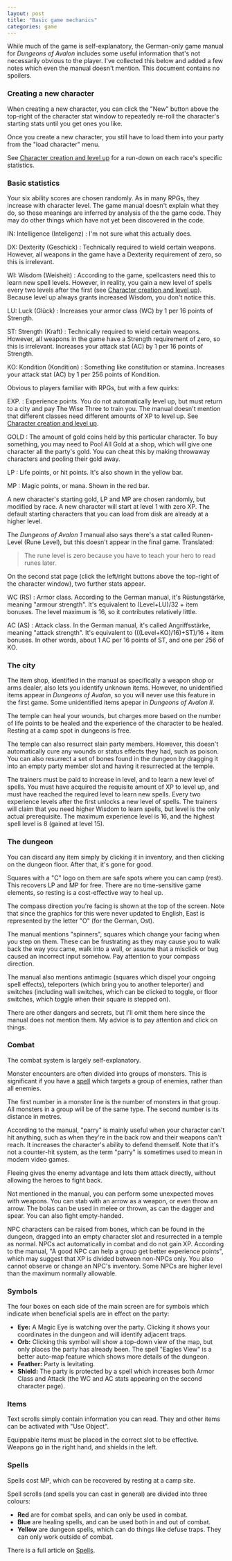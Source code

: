 ```yaml
---
layout: post
title: "Basic game mechanics"
categories: game
---
```


While much of the game is self-explanatory, the German-only game manual for
_Dungeons of Avalon_ includes some useful information that's not necessarily
obvious to the player. I've collected this below and added a few notes which
even the manual doesn't mention. This document contains no spoilers.

### Creating a new character

When creating a new character, you can click the "New" button above the
top-right of the character stat window to repeatedly re-roll the character's
starting stats until you get ones you like.

Once you create a new character, you still have to load them into your party
from the "load character" menu.

See
[Character creation and level up](../game/character-creation-and-level.html)
for a run-down on each race's specific statistics.

### Basic statistics

Your six ability scores are chosen randomly. As in many RPGs, they increase with
character level. The game manual doesn't explain what they do, so these meanings
are inferred by analysis of the the game code. They may do other things which
have not yet been discovered in the code.

IN: Intelligence (Inteligenz)
: I'm not sure what this actually does.

DX: Dexterity (Geschick)
: Technically required to wield certain weapons. However, all weapons in the
game have a Dexterity requirement of zero, so this is irrelevant.

WI: Wisdom (Weisheit)
: According to the game, spellcasters need this to learn new spell levels.
However, in reality, you gain a new level of spells every two levels after the
first
(see [Character creation and level up](../game/character-creation-and-level.html)).
Because level up always grants increased Wisdom, you don't notice this.

LU: Luck (Gl&uuml;ck)
: Increases your armor class (WC) by 1 per 16 points of Strength.

ST: Strength (Kraft)
: Technically required to wield certain weapons. However, all weapons in the
game have a Strength requirement of zero, so this is irrelevant.
Increases your attack stat (AC) by 1 per 16 points of Strength.

KO: Kondition (Kondition)
: Something like constitution or stamina.
Increases your attack stat (AC) by 1 per 256 points of Kondition.

Obvious to players familiar with RPGs, but with a few quirks:

EXP.
: Experience points. You do not automatically level up, but must return to
  a city and pay The Wise Three to train you. The manual doesn't mention that
  different classes need different amounts of XP to level up. See
  [Character creation and level up](../game/character-creation-and-level.html).

GOLD
: The amount of gold coins held by this particular character. To buy
  something, you may need to Pool All Gold at a shop, which will give one
  character all the party's gold. You can cheat this by making throwaway
  characters and pooling their gold away.

LP
: Life points, or hit points. It's also shown in the yellow bar.

MP
: Magic points, or mana. Shown in the red bar.

A new character's starting gold, LP and MP are chosen randomly, but modified by
race. A new character will start at level 1 with zero XP. The default starting
characters that you can load from disk are already at a higher level.

The _Dungeons of Avalon 1_ manual also says there's a stat called Runen-Level
(Rune Level), but this doesn't appear in the final game. Translated:

> The rune level is zero because you have to teach your hero to read runes
> later.

On the second stat page (click the left/right buttons above the top-right of the
character window), two further stats appear.

WC (RS)
: Armor class. According to the German manual, it's R&uuml;stungst&auml;rke,
meaning "armour strength". It's equivalent to
(Level+LU)/32 + item bonuses. The level maximum is 16, so it contributes
relatively little.

AC (AS)
: Attack class. In the German manual, it's called Angriffsst&auml;rke, meaning
"attack strength". It's equivalent to
(((Level+KO)/16)+ST)/16 + item bonuses. In other words, about 1 AC per 16 points
of ST, and one per 256 of KO.

### The city

The item shop, identified in the manual as specifically a weapon shop or arms
dealer, also lets you identify unknown items. However, no unidentified items
appear in _Dungeons of Avalon_, so you will never use this feature in the first
game. Some unidentified items apepar in _Dungeons of Avalon II_.

The temple can heal your wounds, but charges more based on the number of life
points to be healed and the experience of the character to be healed. Resting at
a camp spot in dungeons is free.

The temple can also resurrect slain party members. However, this doesn't
automatically cure any wounds or status effects they had, such as poison. You
can also resurrect a set of bones found in the dungeon by dragging it into an
empty party member slot and having it resurrected at the temple.

The trainers must be paid to increase in level, and to learn a new level of
spells. You must have acquired the requisite amount of XP to level up, and must
have reached the required level to learn new spells. Every two experience levels
after the first unlocks a new level of spells. The trainers will claim that you
need higher Wisdom to learn spells, but level is the only actual prerequisite.
The maximum experience level is 16, and the highest spell level is 8 (gained at
level 15).

### The dungeon

You can discard any item simply by clicking it in inventory, and then clicking
on the dungeon floor. After that, it's gone for good.

Squares with a "C" logo on them are safe spots where you can camp (rest). This
recovers LP and MP for free. There are no time-sensitive game elements, so
resting is a cost-effective way to heal up.

The compass direction you're facing is shown at the top of the screen. Note that
since the graphics for this were never updated to English, East is represented
by the letter "O" (for the German, Ost).

The manual mentions "spinners", squares which change your facing when you step
on them. These can be frustrating as they may cause you to walk back the way you
came, walk into a wall, or assume that a misclick or bug caused an incorrect
input somehow. Pay attention to your compass direction.

The manual also mentions antimagic (squares which dispel your ongoing spell
effects), teleporters (which bring you to another teleporter) and switches
(including wall switches, which can be clicked to toggle, or floor switches,
which toggle when their square is stepped on).

There are other dangers and secrets, but I'll omit them here since the manual
does not mention them. My advice is to pay attention and click on things.

### Combat

The combat system is largely self-explanatory.

Monster encounters are often divided into groups of monsters. This is
significant if you have a [spell](../game/spells.html) which targets a group of
enemies, rather than all enemies.

The first number in a monster line is the number of monsters in that group. All
monsters in a group will be of the same type. The second number is its distance
in metres.

According to the manual, "parry" is mainly useful when your character can't hit
anything, such as when they're in the back row and their weapons can't reach. It
increases the character's ability to defend themself. Note that it's not a
counter-hit system, as the term "parry" is sometimes used to mean in modern
video games.

Fleeing gives the enemy advantage and lets them attack directly, without
allowing the heroes to fight back.

Not mentioned in the manual, you can perform some unexpected moves with weapons.
You can stab with an arrow as a weapon, or even throw an arrow.
The bolas can be used in melee or thrown, as can the dagger and spear.
You can also fight empty-handed.

NPC characters can be raised from bones, which can be found in the dungeon,
dragged into an empty character slot and resurrected in a temple as normal. NPCs
act automatically in combat and do not gain XP. According to the manual,
"A good NPC can help a group get better experience points", which may suggest
that XP is divided between non-NPCs only. You also cannot observe or change an
NPC's inventory. Some NPCs are higher level than the maximum normally allowable.

### Symbols

The four boxes on each side of the main screen are for symbols which indicate
when beneficial spells are in effect on the party:

* __Eye:__ A Magic Eye is watching over the party. Clicking it shows your
coordinates in the dungeon and will identify adjacent traps.
* __Orb:__ Clicking this symbol will show a top-down view of the map, but only
places the party has already been. The spell "Eagles View" is a better auto-map
feature which shows more details of the dungeon.
* __Feather:__ Party is levitating.
* __Shield:__ The party is protected by a spell which increases both Armor Class
and Attack (the WC and AC stats appearing on the second character page).

### Items

Text scrolls simply contain information you can read. They and other items can
be activated with "Use Object".

Equippable items must be placed in the correct slot to be effective. Weapons go
in the right hand, and shields in the left.

### Spells

Spells cost MP, which can be recovered by resting at a camp site.

Spell scrolls (and spells you can cast in general) are divided into three
colours:

* __Red__ are for combat spells, and can only be used in combat.
* __Blue__ are healing spells, and can be used both in and out of combat.
* __Yellow__ are dungeon spells, which can do things like defuse traps. They can
only work outside of combat.

There is a full article on [Spells](../game/spells.html).
